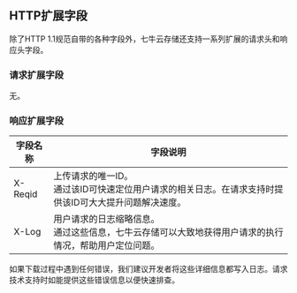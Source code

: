 <a name="extended-headers"></a>
## HTTP扩展字段

除了HTTP 1.1规范自带的各种字段外，七牛云存储还支持一系列扩展的请求头和响应头字段。

<a name="extended-request-headers"></a>
### 请求扩展字段

无。

<a name="extended-response-headers"></a>
### 响应扩展字段

字段名称 | 字段说明
----------- | -------------
X-Reqid | 上传请求的唯一ID。<br>通过该ID可快速定位用户请求的相关日志。在请求支持时提供该ID可大大提升问题解决速度。
X-Log   | 用户请求的日志缩略信息。<br>通过这些信息，七牛云存储可以大致地获得用户请求的执行情况，帮助用户定位问题。

如果下载过程中遇到任何错误，我们建议开发者将这些详细信息都写入日志。请求技术支持时如能提供这些错误信息以便快速排查。
